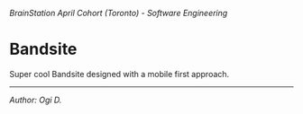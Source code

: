 *BrainStation April Cohort (Toronto) - Software Engineering*

# Bandsite

Super cool Bandsite designed with a mobile first approach.

---

*Author: Ogi D.*
